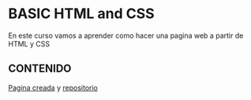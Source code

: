 # BASIC HTML and CSS 

En este curso vamos a aprender como hacer una pagina web a partir de HTML y CSS

## CONTENIDO
[Pagina creada](https://edierbravo.github.io/HTML_CSS_BASIC/) y [repositorio](https://github.com/edierbravo/HTML_CSS_BASIC/tree/firstPage)
